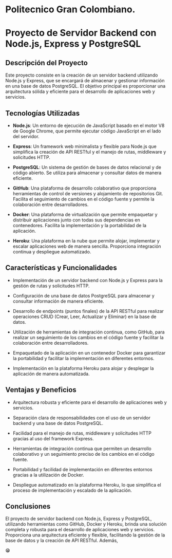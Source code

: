 # Politecnico Gran Colombiano. 

# Proyecto de Servidor Backend con Node.js, Express y PostgreSQL

## Descripción del Proyecto

Este proyecto consiste en la creación de un servidor backend utilizando Node.js y Express, que se encargará de almacenar y gestionar información en una base de datos PostgreSQL. El objetivo principal es proporcionar una arquitectura sólida y eficiente para el desarrollo de aplicaciones web y servicios.

## Tecnologías Utilizadas

- **Node.js**: Un entorno de ejecución de JavaScript basado en el motor V8 de Google Chrome, que permite ejecutar código JavaScript en el lado del servidor.

- **Express**: Un framework web minimalista y flexible para Node.js que simplifica la creación de API RESTful y el manejo de rutas, middleware y solicitudes HTTP.

- **PostgreSQL**: Un sistema de gestión de bases de datos relacional y de código abierto. Se utiliza para almacenar y consultar datos de manera eficiente.

- **GitHub**: Una plataforma de desarrollo colaborativo que proporciona herramientas de control de versiones y alojamiento de repositorios Git. Facilita el seguimiento de cambios en el código fuente y permite la colaboración entre desarrolladores.

- **Docker**: Una plataforma de virtualización que permite empaquetar y distribuir aplicaciones junto con todas sus dependencias en contenedores. Facilita la implementación y la portabilidad de la aplicación.

- **Heroku**: Una plataforma en la nube que permite alojar, implementar y escalar aplicaciones web de manera sencilla. Proporciona integración continua y despliegue automatizado.

## Características y Funcionalidades

- Implementación de un servidor backend con Node.js y Express para la gestión de rutas y solicitudes HTTP.

- Configuración de una base de datos PostgreSQL para almacenar y consultar información de manera eficiente.

- Desarrollo de endpoints (puntos finales) de la API RESTful para realizar operaciones CRUD (Crear, Leer, Actualizar y Eliminar) en la base de datos.

- Utilización de herramientas de integración continua, como GitHub, para realizar un seguimiento de los cambios en el código fuente y facilitar la colaboración entre desarrolladores.

- Empaquetado de la aplicación en un contenedor Docker para garantizar la portabilidad y facilitar la implementación en diferentes entornos.

- Implementación en la plataforma Heroku para alojar y desplegar la aplicación de manera automatizada.

## Ventajas y Beneficios

- Arquitectura robusta y eficiente para el desarrollo de aplicaciones web y servicios.

- Separación clara de responsabilidades con el uso de un servidor backend y una base de datos PostgreSQL.

- Facilidad para el manejo de rutas, middleware y solicitudes HTTP gracias al uso del framework Express.

- Herramientas de integración continua que permiten un desarrollo colaborativo y un seguimiento preciso de los cambios en el código fuente.

- Portabilidad y facilidad de implementación en diferentes entornos gracias a la utilización de Docker.

- Despliegue automatizado en la plataforma Heroku, lo que simplifica el proceso de implementación y escalado de la aplicación.

## Conclusiones

El proyecto de servidor backend con Node.js, Express y PostgreSQL, utilizando herramientas como GitHub, Docker y Heroku, brinda una solución completa y robusta para el desarrollo de aplicaciones web y servicios. Proporciona una arquitectura eficiente y flexible, facilitando la gestión de la base de datos y la creación de API RESTful. Además,

😁
